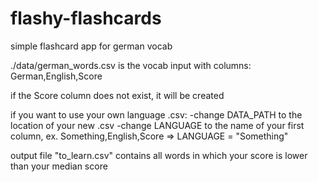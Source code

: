# flashy-flashcards
simple flashcard app for german vocab


./data/german_words.csv is the vocab input with columns: German,English,Score

if the Score column does not exist, it will be created


if you want to use your own language .csv:
    -change DATA_PATH to the location of your new .csv
    -change LANGUAGE to the name of your first column, ex. Something,English,Score => LANGUAGE = "Something"
    
   
output file "to_learn.csv" contains all words in which your score is lower than your median score
